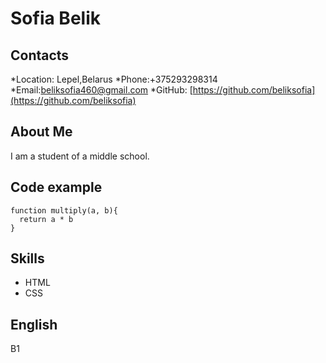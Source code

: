 # **Sofia Belik**
## Contacts
*Location: Lepel,Belarus
*Phone:+375293298314
*Email:beliksofia460@gmail.com
*GitHub: [https://github.com/beliksofia](https://github.com/beliksofia)
## **About Me**
I am a student of a middle school.
## **Code example**
```
function multiply(a, b){
  return a * b
}
```
## **Skills**
- HTML
- CSS

## **English**
B1
